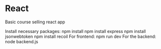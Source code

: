 # React

Basic course selling react app

Install necessary packages: npm install
npm install express
npm install jsonwebtoken
npm install recoil
For frontend: npm run dev
For the backend: node backend.js
